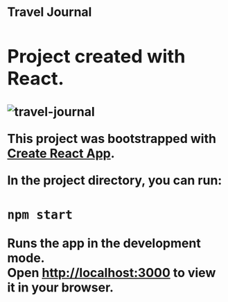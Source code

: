 <h1>Travel Journal<h/1>
  
<h2>Project created with React. </h2> 
  
![travel-journal](https://user-images.githubusercontent.com/100399727/173833302-861d0e56-2eb3-41ee-9e63-b1df3be10256.png)


This project was bootstrapped with [Create React App](https://github.com/facebook/create-react-app).

In the project directory, you can run:

### `npm start`

Runs the app in the development mode.\
Open [http://localhost:3000](http://localhost:3000) to view it in your browser.
